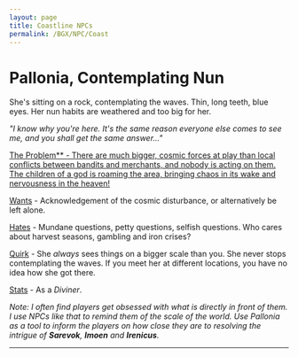 ```yaml
---
layout: page
title: Coastline NPCs
permalink: /BGX/NPC/Coast
---
```


# Pallonia, Contemplating Nun
She's sitting on a rock, contemplating the waves. Thin, long teeth, blue eyes. Her nun habits are weathered and too big for her.

*"I know why you're here. It's the same reason everyone else comes to see me, and you shall get the same answer..."*

<ins>The Problem** - There are much bigger, cosmic forces at play than local conflicts between bandits and merchants, and nobody is acting on them. The children of a god is roaming the area, bringing chaos in its wake and nervousness in the heaven!

<ins>Wants</ins> - Acknowledgement of the cosmic disturbance, or alternatively be left alone.

<ins>Hates</ins> - Mundane questions, petty questions, selfish questions. Who cares about harvest seasons, gambling and iron crises?

<ins>Quirk</ins> - She *always* sees things on a bigger scale than you. She never stops contemplating the waves. If you meet her at different locations, you have no idea how she got there.

<ins>Stats</ins> - As a *Diviner*.

*Note: I often find players get obsessed with what is directly in front of them. I use NPCs like that to remind them of the scale of the world. Use Pallonia as a tool to inform the players on how close they are to resolving the intrigue of **Sarevok**, **Imoen** and **Irenicus**.*

---
